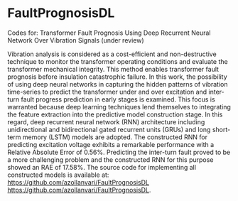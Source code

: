 # FaultPrognosisDL

Codes for: Transformer Fault Prognosis Using Deep Recurrent Neural Network Over Vibration Signals (under review)

Vibration   analysis   is   considered   as   a   cost-efficient  and  non-destructive  technique  to  monitor  the  transformer    operating    conditions    and    evaluate    the    transformer  mechanical  integrity.  This  method  enables  transformer  fault  prognosis  before  insulation  catastrophic  failure.  In  this  work,  the  possibility  of  using  deep  neural  networks  in  capturing  the  hidden  patterns  of  vibration  time-series  to  predict  the  transformer  under  and  over  excitation and inter-turn fault progress prediction in early stages  is  examined.  This  focus  is  warranted  because  deep  learning   techniques   lend   themselves   to   integrating   the   feature  extraction  into  the  predictive  model  construction  stage.   In   this   regard,   deep   recurrent   neural   network   (RNN)      architecture      including      unidirectional      and      bidirectional gated recurrent units (GRUs) and long short-term    memory    (LSTM)    models    are    adopted.    The    constructed RNN for predicting excitation voltage exhibits a remarkable performance with a Relative Absolute Error of  0.56%.  Predicting  the  inter-turn  fault  proved  to  be  a  more  challenging  problem  and  the  constructed  RNN  for  this  purpose  showed  an  RAE  of  17.58%.  The  source  code  for implementing all constructed models is available at:  https://github.com/azollanvari/FaultPrognosisDL https://github.com/azollanvari/FaultPrognosisDL.
